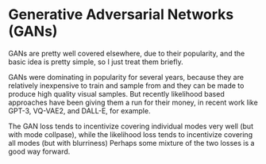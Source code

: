 # Generative Adversarial Networks (GANs)

GANs are pretty well covered elsewhere, due to their popularity, and the basic idea is pretty simple, so I just treat them briefly.

GANs were dominating in popularity for several years, because they are relatively inexpensive to train and sample from and they can be made to produce high quality visual samples. But recently likelihood based approaches have been giving them a run for their money, in recent work like GPT-3, VQ-VAE2, and DALL-E, for example.

The GAN loss tends to incentivize covering individual modes very well (but with mode collpase),
while the likelihood loss tends to incentivize covering all modes (but with blurriness)
Perhaps some mixture of the two losses is a good way forward.